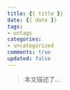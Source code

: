 ```yaml
---
title: {{ title }}
date: {{ date }}
tags:
- untags
categories:
- uncategorized
comments: true
updated: false
---
```

> 本文描述了...
<!-- more -->
